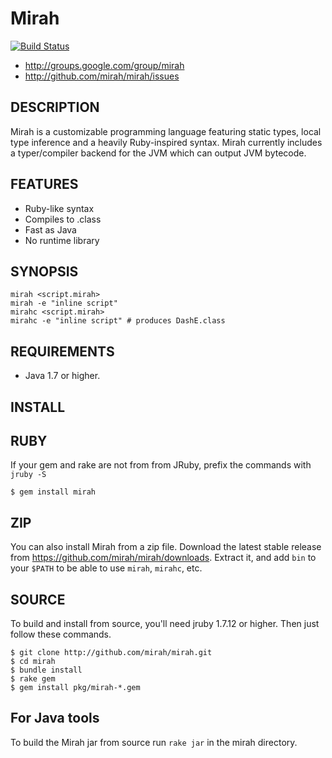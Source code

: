 Mirah
================

[![Build Status](https://secure.travis-ci.org/mirah/mirah.png)](http://travis-ci.org/mirah/mirah)

* http://groups.google.com/group/mirah
* http://github.com/mirah/mirah/issues

DESCRIPTION
-----------------

Mirah is a customizable programming language featuring static types,
local type inference and a heavily Ruby-inspired syntax. Mirah
currently includes a typer/compiler backend for the JVM which can
output JVM bytecode.

FEATURES
-----------------

* Ruby-like syntax
* Compiles to .class
* Fast as Java
* No runtime library

SYNOPSIS
-----------------

    mirah <script.mirah>
    mirah -e "inline script"
    mirahc <script.mirah>
    mirahc -e "inline script" # produces DashE.class

REQUIREMENTS
-----------------

* Java 1.7 or higher.

INSTALL
-----------------

RUBY
-----------------

If your gem and rake are not from from JRuby, prefix the commands with `jruby -S`

    $ gem install mirah

ZIP
-----------------

You can also install Mirah from a zip file. Download the latest stable
release from https://github.com/mirah/mirah/downloads. 
Extract it, and add `bin` to your `$PATH` to be able to use `mirah`, `mirahc`, etc.

SOURCE
-----------------

To build and install from source, you'll need jruby 1.7.12 or
higher. Then just follow these commands.

    $ git clone http://github.com/mirah/mirah.git
    $ cd mirah
    $ bundle install
    $ rake gem
    $ gem install pkg/mirah-*.gem

For Java tools
-----------------

To build the Mirah jar from source run `rake jar` in the mirah directory.
